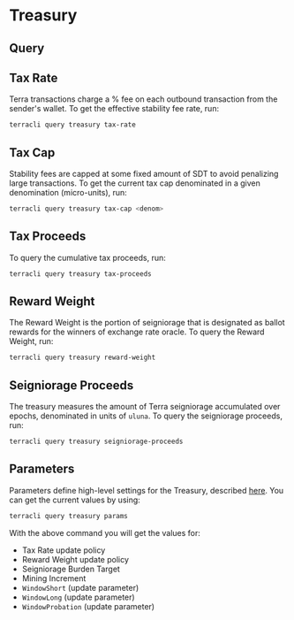 # Treasury

## Query

## Tax Rate

Terra transactions charge a % fee on each outbound transaction from the sender's wallet. To get the effective stability fee rate, run:

```bash
terracli query treasury tax-rate
```

## Tax Cap

Stability fees are capped at some fixed amount of SDT to avoid penalizing large transactions. To get the current tax cap denominated in a given denomination (micro-units), run:

```bash
terracli query treasury tax-cap <denom>
```

## Tax Proceeds

To query the cumulative tax proceeds, run:

```bash
terracli query treasury tax-proceeds
```

## Reward Weight

The Reward Weight is the portion of seigniorage that is designated as ballot rewards for the winners of exchange rate oracle. To query the Reward Weight, run:

```bash
terracli query treasury reward-weight
```

## Seigniorage Proceeds

The treasury measures the amount of Terra seigniorage accumulated over epochs, denominated in units of `uluna`. To query the seigniorage proceeds, run:

```bash
terracli query treasury seigniorage-proceeds
```

## Parameters

Parameters define high-level settings for the Treasury, described [here](./spec-treasury.md#parameters). You can get the current values by using:

```bash
terracli query treasury params
```

With the above command you will get the values for:

- Tax Rate update policy
- Reward Weight update policy
- Seigniorage Burden Target
- Mining Increment
- `WindowShort` \(update parameter\)
- `WindowLong` \(update parameter\)
- `WindowProbation` \(update parameter\)

